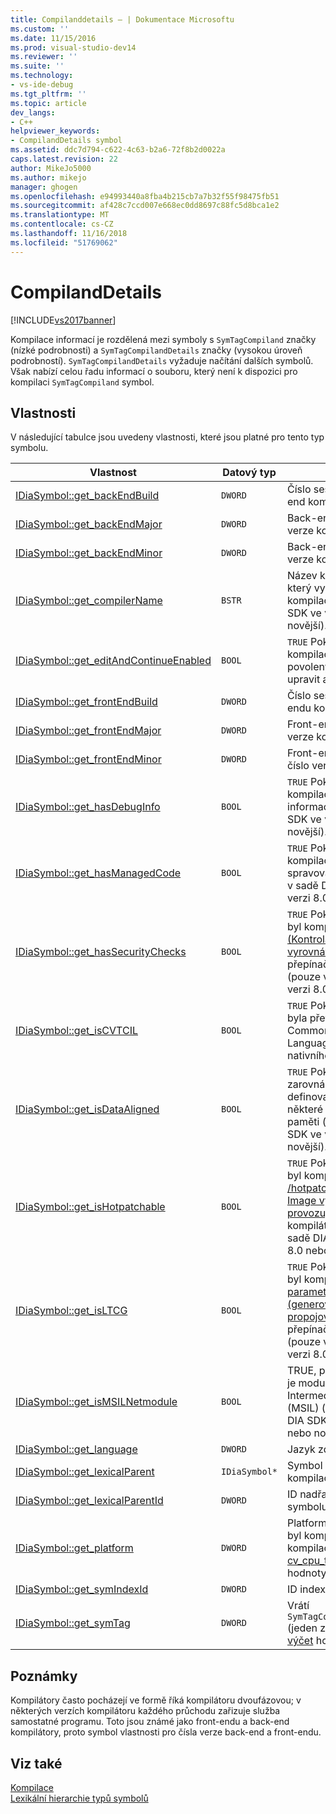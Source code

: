 ```yaml
---
title: Compilanddetails – | Dokumentace Microsoftu
ms.custom: ''
ms.date: 11/15/2016
ms.prod: visual-studio-dev14
ms.reviewer: ''
ms.suite: ''
ms.technology:
- vs-ide-debug
ms.tgt_pltfrm: ''
ms.topic: article
dev_langs:
- C++
helpviewer_keywords:
- CompilandDetails symbol
ms.assetid: ddc7d794-c622-4c63-b2a6-72f8b2d0022a
caps.latest.revision: 22
author: MikeJo5000
ms.author: mikejo
manager: ghogen
ms.openlocfilehash: e94993440a8fba4b215cb7a7b32f55f98475fb51
ms.sourcegitcommit: af428c7ccd007e668ec0dd8697c88fc5d8bca1e2
ms.translationtype: MT
ms.contentlocale: cs-CZ
ms.lasthandoff: 11/16/2018
ms.locfileid: "51769062"
---
```

# <a name="compilanddetails"></a>CompilandDetails
[!INCLUDE[vs2017banner](../../includes/vs2017banner.md)]

Kompilace informací je rozdělená mezi symboly s `SymTagCompiland` značky (nízké podrobnosti) a `SymTagCompilandDetails` značky (vysokou úroveň podrobností). `SymTagCompilandDetails` vyžaduje načítání dalších symbolů. Však nabízí celou řadu informací o souboru, který není k dispozici pro kompilaci `SymTagCompiland` symbol.  
  
## <a name="properties"></a>Vlastnosti  
 V následující tabulce jsou uvedeny vlastnosti, které jsou platné pro tento typ symbolu.  
  
|Vlastnost|Datový typ|Popis|  
|--------------|---------------|-----------------|  
|[IDiaSymbol::get_backEndBuild](../../debugger/debug-interface-access/idiasymbol-get-backendbuild.md)|`DWORD`|Číslo sestavení back-end kompilátoru.|  
|[IDiaSymbol::get_backEndMajor](../../debugger/debug-interface-access/idiasymbol-get-backendmajor.md)|`DWORD`|Back-end hlavní číslo verze kompilátoru.|  
|[IDiaSymbol::get_backEndMinor](../../debugger/debug-interface-access/idiasymbol-get-backendminor.md)|`DWORD`|Back-end vedlejší číslo verze kompilátoru.|  
|[IDiaSymbol::get_compilerName](../../debugger/debug-interface-access/idiasymbol-get-compilername.md)|`BSTR`|Název kompilátoru, který vytváří tato kompilace (pouze v DIA SDK ve verzi 8.0 nebo novější).|  
|[IDiaSymbol::get_editAndContinueEnabled](../../debugger/debug-interface-access/idiasymbol-get-editandcontinueenabled.md)|`BOOL`|`TRUE` Pokud během kompilace byly povoleny funkce upravit a pokračovat.|  
|[IDiaSymbol::get_frontEndBuild](../../debugger/debug-interface-access/idiasymbol-get-frontendbuild.md)|`DWORD`|Číslo sestavení front-endu kompilátoru.|  
|[IDiaSymbol::get_frontEndMajor](../../debugger/debug-interface-access/idiasymbol-get-frontendmajor.md)|`DWORD`|Front-endu hlavní číslo verze kompilátoru.|  
|[IDiaSymbol::get_frontEndMinor](../../debugger/debug-interface-access/idiasymbol-get-frontendminor.md)|`DWORD`|Front-endu vedlejší číslo verze kompilátoru.|  
|[IDiaSymbol::get_hasDebugInfo](../../debugger/debug-interface-access/idiasymbol-get-hasdebuginfo.md)|`BOOL`|`TRUE` Pokud je tato kompilace ladicí informace (pouze v DIA SDK ve verzi 8.0 nebo novější).|  
|[IDiaSymbol::get_hasManagedCode](../../debugger/debug-interface-access/idiasymbol-get-hasmanagedcode.md)|`BOOL`|`TRUE` Pokud je tato kompilace obsahuje spravovaný kód (pouze v sadě DIA SDK ve verzi 8.0 nebo novější).|  
|[IDiaSymbol::get_hasSecurityChecks](../../debugger/debug-interface-access/idiasymbol-get-hassecuritychecks.md)|`BOOL`|`TRUE` Pokud kompilace byl kompilován s [/GS (Kontrola zabezpečení vyrovnávací paměti)](http://msdn.microsoft.com/library/8d8a5ea1-cd5e-42e1-bc36-66e1cd7e731e) přepínače kompilátoru (pouze v DIA SDK ve verzi 8.0 nebo novější).|  
|[IDiaSymbol::get_isCVTCIL](../../debugger/debug-interface-access/idiasymbol-get-iscvtcil.md)|`BOOL`|`TRUE` Pokud kompilace byla převedená z kódu Common Intermediate Language (CIL) do nativního kódu.|  
|[IDiaSymbol::get_isDataAligned](../../debugger/debug-interface-access/idiasymbol-get-isdataaligned.md)|`BOOL`|`TRUE` Pokud byla zarovnána uživatelem definované typy (UDT) některé zadané hranice paměti (pouze v DIA SDK ve verzi 8.0 nebo novější).|  
|[IDiaSymbol::get_isHotpatchable](../../debugger/debug-interface-access/idiasymbol-get-ishotpatchable.md)|`BOOL`|`TRUE` Pokud kompilace byl kompilován s [/hotpatch (vytvoření Image vyměnitelné za provozu)](http://msdn.microsoft.com/library/aad539b6-c053-4c78-8682-853d98327798) přepínače kompilátoru (pouze v sadě DIA SDK ve verzi 8.0 nebo novější).|  
|[IDiaSymbol::get_isLTCG](../../debugger/debug-interface-access/idiasymbol-get-isltcg.md)|`BOOL`|`TRUE` Pokud kompilace byl kompilován s [parametru/LTCG (generování kódu při propojování odkaz)](http://msdn.microsoft.com/library/788c6f52-fdb8-40c2-90af-4026ea2cf2e2) přepínače kompilátoru (pouze v DIA SDK ve verzi 8.0 nebo novější).|  
|[IDiaSymbol::get_isMSILNetmodule](../../debugger/debug-interface-access/idiasymbol-get-ismsilnetmodule.md)|`BOOL`|TRUE, pokud kompilace je modul Microsoft Intermediate Language (MSIL) (pouze v sadě DIA SDK ve verzi 8.0 nebo novější).|  
|[IDiaSymbol::get_language](../../debugger/debug-interface-access/idiasymbol-get-language.md)|`DWORD`|Jazyk zdrojového kódu.|  
|[IDiaSymbol::get_lexicalParent](../../debugger/debug-interface-access/idiasymbol-get-lexicalparent.md)|`IDiaSymbol*`|Symbol souboru pro kompilaci.|  
|[IDiaSymbol::get_lexicalParentId](../../debugger/debug-interface-access/idiasymbol-get-lexicalparentid.md)|`DWORD`|ID nadřazené lexikální symbolu.|  
|[IDiaSymbol::get_platform](../../debugger/debug-interface-access/idiasymbol-get-platform.md)|`DWORD`|Platforma, na kterém byl kompilován kompilace (jeden z [cv_cpu_type_e – výčet](../../debugger/debug-interface-access/cv-cpu-type-e.md) hodnoty).|  
|[IDiaSymbol::get_symIndexId](../../debugger/debug-interface-access/idiasymbol-get-symindexid.md)|`DWORD`|ID indexu symbolu.|  
|[IDiaSymbol::get_symTag](../../debugger/debug-interface-access/idiasymbol-get-symtag.md)|`DWORD`|Vrátí `SymTagCompilandDetails` (jeden z [symtagenum – výčet](../../debugger/debug-interface-access/symtagenum.md) hodnoty).|  
  
## <a name="remarks"></a>Poznámky  
 Kompilátory často pocházejí ve formě říká kompilátoru dvoufázovou; v některých verzích kompilátoru každého průchodu zařizuje služba samostatné programu. Toto jsou známé jako front-endu a back-end kompilátory, proto symbol vlastnosti pro čísla verze back-end a front-endu.  
  
## <a name="see-also"></a>Viz také  
 [Kompilace](../../debugger/debug-interface-access/compiland.md)   
 [Lexikální hierarchie typů symbolů](../../debugger/debug-interface-access/lexical-hierarchy-of-symbol-types.md)



